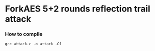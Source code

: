 # ForkAES 5+2 rounds reflection trail attack

### How to compile

```gcc attack.c -o attack -O1```

